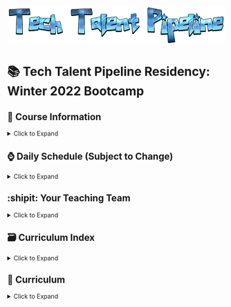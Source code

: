 ![TTP](./www/TTP_Logo_1.png)

# 📚 Tech Talent Pipeline Residency: Winter 2022 Bootcamp

## :scroll: Course Information

<details><summary>Click to Expand</summary>

- Class Days and Times

  - Monday - Friday, 10AM - 4PM
  - Dates: January 3, 2022(Monday) - January 28, 2022(Friday)

- [:movie_camera: Zoom Link](https://us02web.zoom.us/j/85857451767?pwd=SVlZbG5UYkhzb0tOaXIzSk9ONTUwdz09)
- [:computer: Slack](https://cunyttp.slack.com/archives/C02N91RHGM9)
- [:notebook: OneNote](https://1drv.ms/u/s!An3mqqGZuSCthdMUP8u8X3kS06rYhg)


</details>

## :watch: Daily Schedule (Subject to Change)

<details><summary>Click to Expand</summary>

10 AM - 12 PM - :speaking_head: Lecture, Review, Demo, Workshop of the Day

12PM - 1 PM - :plate_with_cutlery: Lunch

1PM - 4PM - :keyboard: Continuation of Lecture, Complete The Workshops/Homework For The Day

 </details>

## :shipit: Your Teaching Team

<details><summary>Click to Expand</summary>

### Lead Instructor : Ariel Avshalom(He/Him)

- [:e-mail: Email](csciprofessor+ttp@gmail.com)
- [:card_file_box: LinkedIn](https://www.linkedin.com/in/arielavshalom)
- [:octocat: Github](http://github.com/ArielAvshalom)

### Lead TA: Tenzin Jamyang

- [:e-mail: Email](jamyangu@gmail.com)
- [:card_file_box: LinkedIn](https://www.linkedin.com/in/tenzinjamyang/)
- [:octocat: Github](http://github.com/TenzinJam)

### Teaching Assistants

#### Ariel Benzur

- [:e-mail: Email](aab171@outlook.com)
- [:card_file_box: LinkedIn](https://www.linkedin.com/in/ariel-benzur-01072001/)
- [:octocat: Github](https://github.com/ArielBenz171)

#### Yasmine Kamel

- [:e-mail: Email](yasminecodes@gmail.com)
- [:card_file_box: LinkedIn](https://www.linkedin.com/in/yasmine-kamel/)
- [:octocat: Github](https://github.com/YasmineCodes)

#### Victor Li

- [:e-mail: Email](vliboolean1010@gmail.com)
- [:card_file_box: LinkedIn](https://www.linkedin.com/in/victor-li-b45bab148/)
- [:octocat: Github](https://github.com/victorFFFF)

#### Abi Scholz

- [:e-mail: Email](abi.scholz@gmail.com)
- [:card_file_box: LinkedIn](https://www.linkedin.com/in/abischolz/)
- [:octocat: Github](https://github.com/abischolz)

### Mohammed Shafee

- [:e-mail: Email](m.shafee1993@gmail.com)
- [:card_file_box: LinkedIn](https://www.linkedin.com/in/mohamed-shafee1/)
- [:octocat: Github](https://github.com/Moe82)

### Program Manager: Allan James S. Lapid

- [:e-mail: Email](ajLapid718@gmail.com)
- [:card_file_box: LinkedIn]()
- [:octocat: Github]()

 </details>

## :card_file_box: Curriculum Index

<details><summary>Click to Expand</summary>

Pre-Bootcamp Material

## Week 1

Class Session 1: Pilot Assessment and Tailwind | (01/03/2022)

Class Session 2: Collaborative Workflow I and Introduction to JS | (01/04/2022)

Class Session 3: DOM Manipulation | (01/05/2022)

Class Session 4: Introduction to React | (01/06/2022)

Class Session 5: Introduction to External API Requests and ReactJS | (01/07/2022)

## Week2

Class Session 6: Introduction to External API Requests and in-depth ReactJS classes and functions | (01/10/2021)

Class Session 7: APIs, JSon, Hooks, Promises and Async | (01/12/2021)

Class Session 8: React Router and React Context | (01/13/2021)

Class Session 9: Introduction to NodeJS | (01/14/2021))

Class Session 10: Introduction to Express | (01/15/2021))

## Week 3

Class Session 11: PostgreSQL/Sequelize I| (01/18/2021))

[comment]: # "Class Session 12: PostgreSQL/Sequelize II| (01/19/2021))"

[comment]: # "Class Session 13: CRUD App I | (01/20/2021))"

[comment]: # "Class Session 14: CRUD App II | (01/21/2021))"

## Week 4

[comment]: # "Class Session 15: Project Building I | (01/25/2021))"

[comment]: # "Class Session 16: Project Building II | (01/26/2021))"

[comment]: # "Class Session 17: Project Building III | (01/27/2021))"

[comment]: # "Class Session 18: Project Building IV | (01/28/2021))"

[comment]: # "Class Session 19: Exit Assessment and Demo Day | (01/29/2021))"

</details>

## :school: Curriculum

<details><summary>Click to Expand</summary>

### Pre-Bootcamp Material

[Fundamentals of Javascript Repo](https://github.com/ttp-residency-2020/Assignment-0)

### Week 1

Welcome! We will be going over alot this week! This week includes tailwind, git workflow, javascript, The DOM, and React!

<details><summary>Click to open</summary>

#### Day 1: Pilot Assessment and Tailwind

<details><summary>Click to Expand</summary>

Goals:
  - try your hand at an assessment! You're not expected to be able to answer all of the questions, but by the end of the bootcamp, most of it should be doable!

  - Orientation: what we'll learn and why over the next month

  - Play around with tailwind (a css framework)



| Topic           | Lecture                                                 | Slides                                                                |
| ----------      | -------------------------------------------------       | -------------------------------------------------------------------   |
| CSS Frameworks  | [📺](https://drive.google.com/file/d/1WMS8yGPGHCtB7wZgh_0EON782eYGuu4g/view?usp=sharing)                                       | [🖼️](https://1drv.ms/u/s!An3mqqGZuSCthdMdVebOdy9JsowCfg?e=Aoiwsd)    | 

Assignment(s):
This assignment is to get your feet wet, there is no submission required.

GitHub is one of the most popular collaboration hosting platforms out there. In order to familiarize yourself with it, either install git-it-electron (first link) or run githug (second link) with ruby.

Then play the game available and learn some practical github (and git) in a fun and interactive way!

- https://github.com/jlord/git-it-electron
- https://github.com/Gazler/githug

</details>

#### Day 2: Onboarding, Git/Github/Collaborative Software Development (Pair Programming)

<details><summary>Click to Expand</summary>


Pre-Readings:

- [HubSpot's Github intro](https://product.hubspot.com/blog/git-and-github-tutorial-for-beginners)

- [Git Codecademy Tutorial](https://www.codecademy.com/learn/learn-git)

- [Writing good commit messages](https://medium.com/compass-true-north/writing-good-commit-messages-fc33af9d6321)

- [Advanced Git Workflow](https://www.atlassian.com/git/tutorials/comparing-workflows)

| Topic      | Lecture                                                           | Slides                                                                                                     |
| ---------- | ----------------------------------------------------------------------------- | ------------------------------------------------------------------------------------------- |
| Git Part 1 | [📺](https://drive.google.com/file/d/1GMIl7Vp4z5X9LkC35BqzpwmFWxOhuBw4/view?usp=sharing) | [🖼️](https://docs.google.com/presentation/d/12tgnThkuKGHpbxZEv2RTWOTLpViL1O3hcHEGNJv9Wzo/edit?usp=sharing) |
| Git Part 2 | [📺](https://drive.google.com/file/d/1G2xBB109gbvIDMrsMc2_49f4Xm5swIyE/view?usp=sharing) | [🖼️](https://docs.google.com/presentation/d/1Qkz1Z83P2b2EUFDrMN8L1X7BcMwZzzkSqCKCI8INH78/edit?usp=sharing) |

Assignment(s):

- [Collaboration Workshop Assignment #1](https://docs.google.com/document/d/1Yp10nGa09vAWzIlCxmkayuEf2RhKN0UhakKl_Zgplak)
- [About Students Assignment 1.5](https://1drv.ms/w/s!An3mqqGZuSCthdMgVlSlgbpK_I6Xww?e=pFgRBe)

Additional Resources:

Adding git your machine:

- https://www.atlassian.com/git/tutorials/install-git
- https://git-scm.com/book/en/v2/Getting-Started-Installing-Git
- https://help.github.com/en/github/using-git/getting-started-with-git-and-github

Git Workflow:

-https://www.atlassian.com/git/tutorials/comparing-workflows/gitflow-workflow

Git Cheat Sheets:

- https://education.github.com/git-cheat-sheet-education.pdf
- https://www.atlassian.com/git/tutorials/atlassian-git-cheatsheet
- https://www.git-tower.com/learn/cheat-sheets/vcs-workflow

Git Tutorial Videos:

- https://www.youtube.com/watch?v=HVsySz-h9r4&t=443s&ab_channel=CoreySchafer
- https://www.youtube.com/watch?v=SWYqp7iY_Tc&ab_channel=TraversyMedia
- [Merge Conflicts](https://www.youtube.com/watch?v=XX-Kct0PfFc&ab_channel=TheNetNinja)


</details>

#### Day 3: Javascript Basics Overview

<details><summary>Click to Expand</summary>

Pre-Readings:

- [Eloquent Javascript Chapter 3: Functions](http://eloquentjavascript.net/03_functions.html)

- [Eloquent Javascript Chapter 4: Objects and Arrays](http://eloquentjavascript.net/04_data.html)

- [Eloquent Javascript Chapter 5: Higher Order Function](http://eloquentjavascript.net/05_higher_order.html)

| Topic            | Lecture                                                                                                                  | Slides                                                                                   |
| ---------------- | ------------------------------------------------------------------------------------------------------------------------ | ---------------------------------------------------------------------------------------- |
| Javascript!      | [📺](https://youtu.be/QMrNICSDqyo) | [🖼️](https://drive.google.com/file/d/1JL2pjlW0np5sxY8uKLQdU_W8vd3PPXdM/view?usp=sharing) |
| More Javascript! | [📺](https://youtu.be/WVKrV0Uz79U) | [🖼️](https://drive.google.com/file/d/1RAYPYLNmtDRqLy1bBFuDxpqsiOnYOpRg/view?usp=sharing) |

[TAs JavaScript Examples](https://github.com/ArielAvshalom/JavaScript-Examples)

Assignment(s):

- [Assignment #2](https://docs.google.com/document/d/1sB2_tX6U8_OiLHNrqa2KSleKFE_SjOkl9uO_IC_hLh8/edit?usp=sharing)

Additional Resources:

- [Repl Link](https://repl.it/@DBorhara/TTPWiinter2021JS#index.js)
- [Awwwards Site](https://www.awwwards.com/websites/reactjsdah/)

</details>

#### Day 4 : DOM Manipulation

<details><summary>Click to Expand</summary>

Pre-Readings:

- [Eloquent Javascript Chapter 13: Javascript and the Browser](http://eloquentjavascript.net/13_browser.html)

- [Eloquent Javascript Chapter 14: The Document Object Model](http://eloquentjavascript.net/14_dom.html)

- [Eloquent Javascript Chapter 15: Handling Events](http://eloquentjavascript.net/15_event.html)

- [A Series of DOM Slides](https://www.teaching-materials.org/jsweb/slides/dom#/)

| Topic   | Lecture   | Slides/Repo  |
| ------- | ----------------- | ---------------------------------------------------------------------------------------------------------- |
| The DOM | [📺](https://youtu.be/tCEd2o-3n8g) | [🖼️](https://docs.google.com/presentation/d/1TjI1htHMMbvmoN0A4RcgepSKP-AJ-z08XzVXWD_ZBOk/edit?usp=sharing) |
| JS OOP  | [📺](https://youtu.be/X3RorjoUiiw) | [:desktop_computer:](https://github.com/tenzinjam/oopinjs)


Assignment(s):

- [Assignment #3: DOM Challenges I](https://docs.google.com/document/d/1kY-L3-Nc1tGqcqNZMfxgRvQ6FBvQ6J8fFknki0BE8Ps/edit?usp=sharing)

- [Assignment #4: DOM Challenges II](https://docs.google.com/document/d/1LPxdisEKHdqf9Xs9khDEQzMvtrOWNumcW_h700jP8Z8/edit?usp=sharing)

- [Assignment #5: DOM Challenges III](https://docs.google.com/document/d/1ZoWo5FtpiWP7LxsskteMGYPoYWQWzCsaHB2xjrLAqfA/edit?usp=sharing)

Additional Resource:

- [Homemade Reducer](https://repl.it/@DBorhara/Reduceeeeerrr#index.js)

- [List of JS Events](https://developer.mozilla.org/en-US/docs/Web/Events)

- [HTML Collection vs NodeList](https://teamtreehouse.com/community/understanding-the-difference-between-an-htmlcollection-and-a-nodelist)

- [NodeList Docs](https://developer.mozilla.org/en-US/docs/Web/API/NodeList)

Useful video series on the DOM:

- [Part 1](https://www.youtube.com/watch?v=l-0nPnSvbX8)

- [Part 2](https://www.youtube.com/watch?v=8LWQNnVAMh4)

- [Part 3](https://www.youtube.com/watch?v=QE1YQnhntgw)

</details>

#### Day 5 : Introduction to React

<details><summary>Click to Expand</summary>

Pre-Readings:

- [React: Hello World](https://reactjs.org/docs/hello-world.html)

- [React: Introducing JSX](https://reactjs.org/docs/introducing-jsx.html)

- [React: Rendering Elements](https://reactjs.org/docs/rendering-elements.html)

- [React: Components and Props](https://reactjs.org/docs/components-and-props.html)

- [React: State and Lifecycle](https://reactjs.org/docs/state-and-lifecycle.html)

- [React: Handling Events](https://reactjs.org/docs/handling-events.html)

- [React: Conditional Rendering](https://reactjs.org/docs/conditional-rendering.html)

- [React: List and Keys](https://reactjs.org/docs/lists-and-keys.html)

- [React: Forms](https://reactjs.org/docs/forms.html)

- [React: Lifting State Up](https://reactjs.org/docs/lifting-state-up.html)

- [React: Composition vs Inheritance](https://reactjs.org/docs/composition-vs-inheritance.html)

- [Thinking in React](https://reactjs.org/docs/thinking-in-react.html)

- [React: An Overview via Videos](https://www.youtube.com/watch?v=FRjlF74_EZk&list=PLruo2gSoqleiMVEIqmvZkIpFEN_TPt0hR)

  _Reading for the weekend_:

- [ReactJS: Quick Guide](https://www.tutorialspoint.com/reactjs/reactjs_quick_guide.htm) (An Optional Read) (Skip the section on Flux Architecture --- we'll be discussing that in Week 3)

| Topic   | Lecture                                                                                                                   | Slides                                                                                                                   |
| ------- | ------------------------------------------------------------------------------------------------------------------------- | ------------------------------------------------------------------------------------------------------------------------ |
| ReactJS | [📺](https://us02web.zoom.us/rec/share/SeaNRJEgq0CZxRnL9eTfItbWOZDI8f5y8wIBNzD5dX7VHVKpNCFHl5r6f4tya9KS.8CPd0mTNhXNy4Dq3) | [🖼️](https://docs.google.com/presentation/d/1ztwgOYekXjr0c58Le8tIWwEcIuwYYLz-9XnLh9NoPB8/edit#slide=id.gb4930cdae2_1_32) |

Passcode: yb20gK!7

##### VsCode Addons

Auto Rename Tag
Auto Close Tag
Bracket Pair Colorizer 2
ESLint
Markdownlint
Path Inellisense
Prettier
vscode-icons

Additional Resources:
[React Docs](https://reactjs.org/docs/getting-started.html)

Group Project #1:
[Fullstack CRUD Application](https://docs.google.com/document/d/1tKiSJiPBnQTKzcUehzOYwn1Dv5V4uYO4-rTO0t3rQxM/edit#heading=h.7nze431u3zaf)

</details>

</details>








### Week 2

This week we will finish up with React, and go into React-Router, State Management with Redux, and NodeJS.

<details><summary>Click to open</summary>

#### Day 6 : Introduction to External API Requests and ReactJS Continued

Pre-Readings:

[React Lifecyle Methods](https://reactjs.org/docs/state-and-lifecycle.html)

- [Promises](https://developer.mozilla.org/en-US/docs/Web/JavaScript/Reference/Global_Objects/Promise)

- [Fetch API](https://developer.mozilla.org/en-US/docs/Web/API/Fetch_API)

| Topic                  | Lecture                                                                                                                 | Slides                                                                                   |
| ---------------------- | ----------------------------------------------------------------------------------------------------------------------- | ---------------------------------------------------------------------------------------- |
| React Events / Forms   | 📺(https://us02web.zoom.us/rec/share/5c9eVBsfIFFwRKmD_gvAZ6ailIZTc-ZJ-YP19QW5e1jbB5zbY5aayukcNtCPfk9W._1mv1XuUdIu2dbQ0) | [🖼️](https://drive.google.com/file/d/1HXGVusEsJjIVsYaMyscbwiLwggMphV2s/view?usp=sharing) |
| React Lifecycle        | 📺[Insert Link Here]                                                                                                    | [🖼️](https://drive.google.com/file/d/1n_wwOKf6cjvAQPYK7Z0P3qN_mRw82ozY/view?usp=sharing) |
| AJAX, fetch, and Axios | 📺[Insert Link Here]                                                                                                    | [🖼️](https://drive.google.com/file/d/1xMVz85U_cwgEqjynGaEMfwT_JNYbI1E6/view?usp=sharing) |
| Promises               | 📺[Insert Link Here]                                                                                                    | [🖼️](https://drive.google.com/file/d/1xVo6kagZiOvdXexzT7ujiIXZTFC2ov0F/view?usp=sharing) |

Access Passcode: w.4@7Tc=


#### Day 7 : React Router and Client-Side Routing In a Single-Page-Application

Pre-Readings:

- [React Router Resource 1](https://codeburst.io/getting-started-with-react-router-5c978f70df91)
- [React Router Resource 2](https://reacttraining.com/react-router/web/guides/quick-start)
- [React Router Resource #3](https://reacttraining.com/react-router/web/guides/philosophy)
- [React Router Resource #4](https://www.techiediaries.com/react-router-dom-v4/)

| Topic        | Lecture                                                                                                                 | Slides                                                                       |
| ------------ | ----------------------------------------------------------------------------------------------------------------------- | ---------------------------------------------------------------------------- |
| React Router | 📺(https://us02web.zoom.us/rec/share/LLKnViPcBpVsbFYgZW2qhbHbiruWb3MqfsTbQ_rVJxTgLW8Id59e-g3vM5v_lWYw.ti08IVquNRbR4eYc) | [🖼️](https://drive.google.com/file/d/1X7DB3LbAPPPEklKE-359GVKKFFsDGOg3/view) |

Access Passcode: Z6r+ANfw

Assignment(s):

- [Assignment #6](https://gist.github.com/ajLapid718/6abcbd05383b178d200ea00a09edd0bc)
- [Assignment #7](https://gist.github.com/ajLapid718/dfc6f6c7377336d916686bb148c031c1)
Due Monday

Additional Resources:

- [Live Code Pokemon API](https://github.com/DBorhara/liveClassDemoTTPWinter)

- [Handling Multiple Inputs With One HandleChange Function](https://medium.com/@tmkelly28/handling-multiple-form-inputs-in-react-c5eb83755d15)

- [An Approach for a Cancel Button](https://medium.com/@justintulk/best-practices-for-resetting-an-es6-react-components-state-81c0c86df98d)

- [Sabe React Tutorial](https://sabe.io/tutorials/getting-started-with-react)
- [Async/Await](https://www.youtube.com/watch?v=vn3tm0quoqE&t=170s)

- [Conditional Rendering: I](https://react-cn.github.io/react/tips/if-else-in-JSX.html)
- [Conditional Rendering: II](http://devnacho.com/2016/02/15/different-ways-to-add-if-else-statements-in-JSX/) (Be aware of all options, but disregard Option 2 for the time being)
- [Conditional Rendering: III](https://reactjs.org/docs/conditional-rendering.html)

- [Expected Behavior of Form/Folder Exercises](https://545q7.codesandbox.io/)

- [DOM Challenges III with ReactJS: Assignment #8](https://docs.google.com/document/d/1Wk--Xn8oTGWk6Lv39jl--8JtGC-MJQ49Qadv1Y0bv2s/edit)

- [Bank of React Assignment](https://gist.github.com/ajLapid718/0a95c08420ea645735bac88113928f63)

#### Day 8 : State Management with Redux and React-Redux

Pre-Readings:

- [Redux Tutorial by Dan Abramov](https://egghead.io/courses/getting-started-with-redux)
- [Follow Up Redux Tutorial by Dan Abramov](https://egghead.io/courses/building-react-applications-with-idiomatic-redux)

| Topic                         | Lecture                                                                                                                 | Slides                                                                                   |
| ----------------------------- | ----------------------------------------------------------------------------------------------------------------------- | ---------------------------------------------------------------------------------------- |
| Redux / React-Redux Slides    | 📺(https://us02web.zoom.us/rec/share/-odE4AouNdG3uqWh2ShZZKoJVMpQl1d_Ca_0LWSVnI0nf1TnTkeFkIN3eunKoOn8.LFu8JfexXolhRzlm) | [🖼️](https://drive.google.com/file/d/1lg62vSdB3kS0PHBQJrzfNuCfgq7v7Ed6/view?usp=sharing) |
| Redux / React-Redux Slides #2 | N/A                                                                                                                     | [🖼️](https://drive.google.com/file/d/1T4kvykmcM2MvKvnExjopJv2i4cOjZw1O/view?usp=sharing) |
| Redux Middleware Slides       | N/A                                                                                                                     | [🖼️](https://drive.google.com/file/d/13D5Wv4-evRB9FUgRlr9cH_vPE0oRgafi/view?usp=sharing) |
| Redux Thunk Middleware Slides | N/A                                                                                                                     | [🖼️](https://drive.google.com/file/d/1CWDPOigoVDwZDc4iLEpJMJ7MN42cT3qI/view?usp=sharing) |

Access Passcode: 7FV3&a&2

Additional Resources:

-[Redux Set Up Checklist](https://docs.google.com/document/d/1PFQ0eg-CzBW1i7dVV_VtWhvkjQ3ssqGSPWbqi5w9dJ0/edit?usp=sharing)

- [What Thunks Are, What They Solve, and Other Options](https://medium.com/fullstack-academy/thunks-in-redux-the-basics-85e538a3fe60)

- [Free "Learn Redux" Course by Wes Bos](https://learnredux.com/)
- [Redux-Thunk Explanation](https://learn.co/lessons/redux-thunk-readme)
- [React-Redux Gist](https://gist.github.com/ajLapid718/5597d565c3090955c22ae0e2b6a2ca84)
- [Redeux](https://github.com/ajLapid718/Redeux)
  - A repository with different branches containing code that briefly goes over Redux-Thunks, Redux-Saga, Redux-Loop, Redux-Promise, and Redux-Observable
  - Also a valuable resource to review barrel files, code splitting and organization, combineReducers(), and Redux middleware such as redux-logger

#### Day 9 : Introduction to NodeJS

| Topic         | Lecture                                                                                                                 | Slides                                                                                   |
| ------------- | ----------------------------------------------------------------------------------------------------------------------- | ---------------------------------------------------------------------------------------- |
| Intro to Node | 📺(https://us02web.zoom.us/rec/share/JVbl7ejg1ojY443SHZ5RvYLaAyqVN5AiTjzZs3VqNYf-mMkQ00GeHXdyCJaUFd6m.20tLihEr_5R314ql) | [🖼️](https://drive.google.com/file/d/1ipobX-kGeBf7bW5cshE7Nx3PS3dwpY9z/view?usp=sharing) |
| NPM           | 📺                                                                                                                      | [🖼️](https://drive.google.com/file/d/1HBf6oLbu5VIBfFM2P-a2A2FYmFaN_4W4/view?usp=sharing) |

Access Passcode: +?i0SyL.

Additional Resources:

- [JavaScript Conference 2014: The Event Loop](https://www.youtube.com/watch?v=8aGhZQkoFbQ&feature=youtu.be&t=676) <= _The entire video is recommended to understand Node's async implementation, but the core explanation begins around 11 minutes into the video_

- [NodeJS: Module Exports](https://www.sitepoint.com/understanding-module-exports-exports-node-js/) <= _Main Takeaway: A deeper understanding of Node's module system_

- [JavaScript Conference 2019: 10 Things I Regret About NodeJS by the creator of NodeJS](https://www.youtube.com/watch?v=M3BM9TB-8yA&vl=en)

- [Express Codecademy Tutorial](https://www.codecademy.com/learn/learn-express)

#### Day 10 : Introduction to Express

| Topic            | Lecture                                                                                                                   | Slides                                                                                   |
| ---------------- | ------------------------------------------------------------------------------------------------------------------------- | ---------------------------------------------------------------------------------------- |
| Intro to Express | [📺](https://us02web.zoom.us/rec/share/dka5w4jSkWfLhy64ObChDk6K-njrWXwLXCh9IDlhtf5s_r0RAcWiksjggaJSDRAf.0RAppfUZDCKlfkbu) | [🖼️](https://drive.google.com/file/d/16awMgO3cPkabEpa08NZCaOjFH7J9E1Yg/view?usp=sharing) |

Access Passcode: T&R5mC0P

</details>

![Construction](./www/Under_Construction.png)


### Week 3

Databases/Sequelize/PostgresSQL andCapstone Project Starts

<details><summary>Click to open</summary>

#### Day 11 : PostgreSQL/Sequelize I

| Topic                          | Lecture                                                                                                                  | Slides                                                                                   |
| ------------------------------ | ------------------------------------------------------------------------------------------------------------------------ | ---------------------------------------------------------------------------------------- |
| Intro to PostgresSQL Databases | [📺](https://us02web.zoom.us/rec/share/QNS5HHQvf4xxFiQd546rCwUVyTYip422jrOMhdpDtIvxDd424rCza_A5l0ngaXA.pIt0a8GaKJqp6A_2) | [🖼️](https://drive.google.com/file/d/1lrJMJQ6sIN9Xk0AImzOgTKkXh741VI3p/view?usp=sharing) |
| PostgreSQL: Node.js Client     |                                                                                                                          | [🖼️](https://drive.google.com/file/d/1m-xlhm4QL93bxWvYsR0MVhF13a9USEXH/view)             |
| Sequelize                      |                                                                                                                          | [🖼️](https://drive.google.com/file/d/1aiuzts6wny4Wk0ipB_ohBk3CJzOmr65M/view?usp=sharing) |

Access Passcode: &d46%@F?

- [Sequelize Querying and Associations: Part I](https://gist.github.com/ajLapid718/ca67efc0360c617e5eebb6f1342ae53e)
- [Sequelize Querying and Associations: Part II](https://gist.github.com/ajLapid718/dfb48815a7472e9f6df09131bd0a7d49)

Additional Resources:

- [SQLBolt Tutorial](https://sqlbolt.com/)
- [SQLZoo Tutorial](https://sqlzoo.net/)
- [Tom Kelly Sequelize Docs](https://github.com/tmkelly28/sequelize-reference)

#### Day 12 : PostgreSQL/Sequelize II

| Topic                              | Lecture                                                                                                                  | Slides                                                                                   |
| ---------------------------------- | ------------------------------------------------------------------------------------------------------------------------ | ---------------------------------------------------------------------------------------- |
| Intro To Schemas                   | [📺](https://us02web.zoom.us/rec/share/U8vJyP4UMmhNTzbMGDecZBu22stXypBx2p1hy27QoL-98tLv_XCQeclAMJKDMF8.NlH6gPdCeeuM8ZdZ) | [🖼️](https://drive.google.com/file/d/16cL5H3i5Yo9S2GNDqQJrFOHfT9QZbOKI/view?usp=sharing) |
| Introduction To ORMs               | 📺[Insert Link Here]                                                                                                     | [🖼️](https://drive.google.com/file/d/1uuGYZ-ag-NXMTLt1yp63mIdsGp_mYAWJ/view?usp=sharing) |
| Rounding Out Express and Sequelize | 📺[Insert Link Here]                                                                                                     | [🖼️](https://drive.google.com/file/d/1X13dFSydJiMV1Xfg6a5qyrMfwJfvQQ6d/view?usp=sharing) |

Access Passcode: rY+e!24j

#### Day 13 : CRUD APP

CRUD Kickoff and Review Session with Dino
[📺](https://us02web.zoom.us/rec/share/dwwmxPhpeQ14AgTD3NgaYwioTZiBJDi450bJGCOAZG0NhOHm4k_8Wyhg3qgEAxvu.IXeRg7Jz6f7yTXvK)

Access Passcode: !s@0k89f

#### Day 14 : CRUD APP II

Review Session with Dino-mite!
[📺](https://us02web.zoom.us/rec/share/kgTYrpw-doEc3RA0jZ0BxngON5FVbwC_m6IRU_mUSmIfJ0eo8VfCJjkVn5bjMhAx.vn49CWNNY84a7JDe)

Access Passcode: FqtC.5c*

</details>

### Week 4

Capstone Project, Demo Day, and Exit Assessment

<details><summary>Click to open</summary>
</details>
